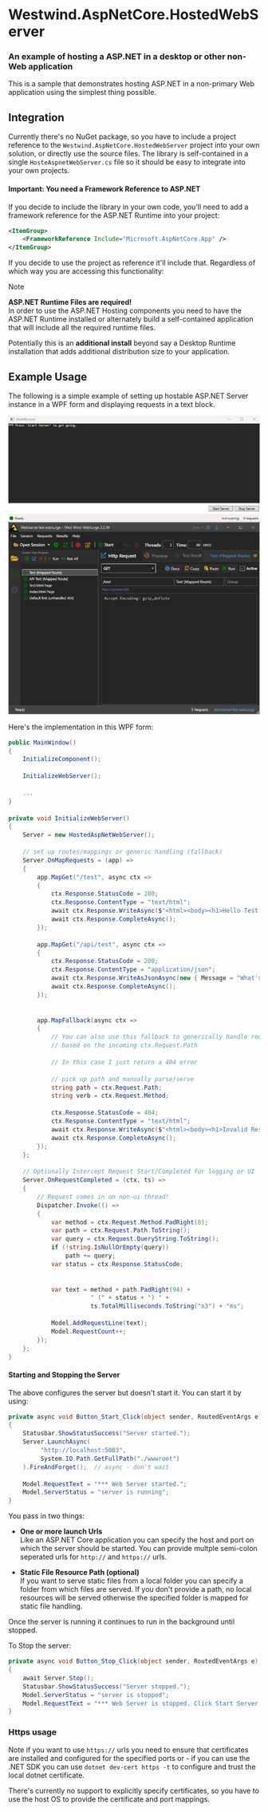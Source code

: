 # Westwind.AspNetCore.HostedWebServer

### An example of hosting a ASP.NET in a desktop or other non-Web application

This is a sample that demonstrates hosting ASP.NET in a non-primary Web application using the simplest thing possible. 

## Integration
Currently there's no NuGet package, so you have to include a project reference to the `Westwind.AspNetCore.HostedWebServer` project into your own solution, or directly use the source files. The library is self-contained in a single `HosteAspnetWebServer.cs` file so it should be easy to integrate into your own projects.

#### Important: You need a Framework Reference to ASP.NET
If you decide to include the library in your own code, you'll need to add a framework reference for the ASP.NET Runtime into your project:

```xml
<ItemGroup>
    <FrameworkReference Include="Microsoft.AspNetCore.App" />
</ItemGroup>
```

If you decide to use the project as reference it'll include that. Regardless of which way you are accessing this functionality:

> [!NOTE]
> **ASP.NET Runtime Files are required!**  
> In order to use the ASP.NET Hosting components you need to have the ASP.NET Runtime installed or alternately build a self-contained application that will include all the required runtime files. 
>
> Potentially this is an **additional install** beyond say a Desktop Runtime installation that adds additional distribution size to your application.

## Example Usage
The following is a simple example of setting up hostable ASP.NET Server instance in a WPF form and displaying requests in a text block.

![Sample App With Local Server And Web Surge](https://raw.githubusercontent.com/RickStrahl/ImageDrop/master/BlogPosts/2023/EmbeddedAspnetWebServer.gif)  


Here's the implementation in this WPF form:


```cs
public MainWindow()
{
    InitializeComponent();

    InitializeWebServer();
    
    ... 
}

private void InitializeWebServer()
{         
    Server = new HostedAspNetWebServer();

    // set up routes/mappings or generic handling (fallback)
    Server.OnMapRequests = (app) =>
    {
        app.MapGet("/test", async ctx =>
        {
            ctx.Response.StatusCode = 200;
            ctx.Response.ContentType = "text/html";
            await ctx.Response.WriteAsync($"<html><body><h1>Hello Test Request! {DateTime.Now.ToString()}</h1></body></html>");
            await ctx.Response.CompleteAsync();
        });

        app.MapGet("/api/test", async ctx =>
        {
            ctx.Response.StatusCode = 200;
            ctx.Response.ContentType = "application/json";
            await ctx.Response.WriteAsJsonAsync(new { Message = "What's up doc?", Time = DateTime.UtcNow });
            await ctx.Response.CompleteAsync();
        });


        app.MapFallback(async ctx =>
        {
            // You can also use this fallback to generically handle requests
            // based on the incoming ctx.Request.Path
            
            // In this case I just return a 404 error

            // pick up path and manually parse/serve
            string path = ctx.Request.Path;
            string verb = ctx.Request.Method;

            ctx.Response.StatusCode = 404;
            ctx.Response.ContentType = "text/html";
            await ctx.Response.WriteAsync($"<html><body><h1>Invalid Resource - Try again, Punk!</h1></body></html>");
            await ctx.Response.CompleteAsync();
        });
    };

    // Optionally Intercept Request Start/Completed for logging or UI
    Server.OnRequestCompleted = (ctx, ts) =>
    {
        // Request comes in on non-ui thread!
        Dispatcher.Invoke(() =>
        {
            var method = ctx.Request.Method.PadRight(8);
            var path = ctx.Request.Path.ToString();
            var query = ctx.Request.QueryString.ToString();
            if (!string.IsNullOrEmpty(query))
                path += query;
            var status = ctx.Response.StatusCode;


            var text = method + path.PadRight(94) +
                       " (" + status + ") " +
                       ts.TotalMilliseconds.ToString("n3") + "ms";

            Model.AddRequestLine(text);
            Model.RequestCount++;
        });
    };
}
```
  
#### Starting and Stopping the Server
The above configures the server but doesn't start it. You can start it by using:

```cs
private async void Button_Start_Click(object sender, RoutedEventArgs e)
{
    Statusbar.ShowStatusSuccess("Server started.");
    Server.LaunchAsync(
         "http://localhost:5003", 
         System.IO.Path.GetFullPath("./wwwroot")
    ).FireAndForget();  // async - don't wait
    
    Model.RequestText = "*** Web Server started.";
    Model.ServerStatus = "server is running";
}
```

You pass in two things:

* **One or more launch Urls**  
Like an ASP.NET Core application you can specify the host and port on which the server should be started. You can provide multple semi-colon seperated urls for `http://` and `https://` urls. 

* **Static File Resource Path (optional)**  
If you want to serve static files from a local folder you can specify a folder from which files are served. If you don't provide a path, no local resources will be served otherwise the specified folder is mapped for static file handling.

Once the server is running it continues to run in the background until stopped.

To Stop the server:

```csharp
private async void Button_Stop_Click(object sender, RoutedEventArgs e)
{
    await Server.Stop();
    Statusbar.ShowStatusSuccess("Server stopped.");
    Model.ServerStatus = "server is stopped";
    Model.RequestText = "*** Web Server is stopped. Click Start Server to run.";
}
```

### Https usage
Note if you want to use `https://` urls you need to ensure that certificates are installed and configured for the specified ports or - if you can use the .NET SDK you can use `dotnet dev-cert https -t` to configure and trust the local dotnet certificate. 

There's currently no support to explicitly specify certificates, so you have to use the host OS to provide the certificate and port mappings.

